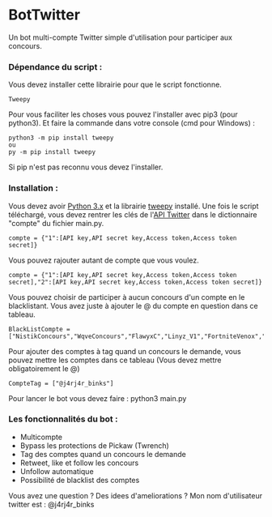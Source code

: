 # BotTwitter
Un bot multi-compte Twitter simple d'utilisation pour participer aux concours.

### Dépendance du script :

Vous devez installer cette librairie pour que le script fonctionne.
```
Tweepy
```

Pour vous faciliter les choses vous pouvez l'installer avec pip3 (pour python3).
Et faire la commande dans votre console (cmd pour Windows) : 
```
python3 -m pip install tweepy
ou
py -m pip install tweepy
```

Si pip n'est pas reconnu vous devez l'installer.

### Installation :

Vous devez avoir [Python 3.x](https://www.python.org/downloads/) et la librairie [tweepy](https://www.tweepy.org/) installé.
Une fois le script téléchargé, vous devez rentrer les clés de l'[API Twitter](https://developer.twitter.com/) dans le dictionnaire "compte" du fichier main.py.
```
compte = {"1":[API key,API secret key,Access token,Access token secret]}
```
Vous pouvez rajouter autant de compte que vous voulez.
```
compte = {"1":[API key,API secret key,Access token,Access token secret],"2":[API key,API secret key,Access token,Access token secret]}
```

Vous pouvez choisir de participer à aucun concours d'un compte en le blacklistant. Vous avez juste à ajouter le @ du compte en question dans ce tableau.
```
BlackListCompte =["NistikConcours","WqveConcours","FlawyxC","Linyz_V1","FortniteVenox","TidaGameuse","YeastLeaks"]
```

Pour ajouter des comptes à tag quand un concours le demande, vous pouvez mettre les comptes dans ce tableau (Vous devez mettre obligatoirement le @) 

```
CompteTag = ["@j4rj4r_binks"]
```
Pour lancer le bot vous devez faire : python3 main.py

### Les fonctionnalités du bot :

* Multicompte
* Bypass les protections de Pickaw (Twrench)
* Tag des comptes quand un concours le demande
* Retweet, like et follow les concours
* Unfollow automatique
* Possibilité de blacklist des comptes

Vous avez une question ? Des idees d'ameliorations ?  Mon nom d'utilisateur twitter est : @j4rj4r_binks
